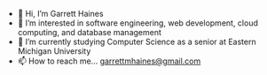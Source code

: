 - 👋 Hi, I’m Garrett Haines
- 👀 I’m interested in software engineering, web development, cloud computing, and database management
- 🌱 I’m currently studying Computer Science as a senior at Eastern Michigan University
- 📫 How to reach me... garrettmhaines@gmail.com

<!---
garrettmhaines/garrettmhaines is a ✨ special ✨ repository because its `README.md` (this file) appears on your GitHub profile.
You can click the Preview link to take a look at your changes.
--->

